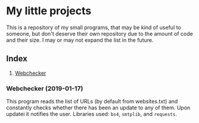 # My little projects
This is a repository of my small programs, that may be kind of useful to someone, but don't deserve their own repository due to the amount of code and their size.
I may or may not expand the list in the future.
## Index
1. [Webchecker](#WEBCHECKER)

<a name="WEBCHECKER"><h3>Webchecker (2019-01-17)</h3></a>
This program reads the list of URLs (by default from websites.txt) and constantly checks whether there has been an update to any of them. Upon updatei it notifies the user.
Libraries used: `bs4`, `smtplib`, and `requests`.
